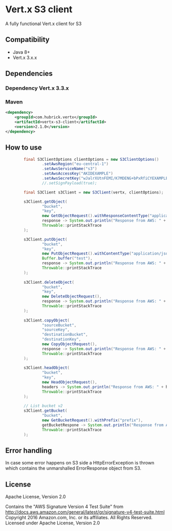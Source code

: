 # Vert.x S3 client

A fully functional Vert.x client for S3

## Compatibility
- Java 8+
- Vert.x 3.x.x

## Dependencies

### Dependency Vert.x 3.3.x
### Maven
```xml
<dependency>
    <groupId>com.hubrick.vertx</groupId>
    <artifactId>vertx-s3-client</artifactId>
    <version>2.1.0</version>
</dependency>
```

## How to use
```java
        final S3ClientOptions clientOptions = new S3ClientOptions()
                .setAwsRegion("eu-central-1")
                .setAwsServiceName("s3")
                .setAwsAccessKey("AKIDEXAMPLE")
                .setAwsSecretKey("wJalrXUtnFEMI/K7MDENG+bPxRfiCYEXAMPLEKEY");
                //.setSignPayload(true);

        final S3Client s3Client = new S3Client(vertx, clientOptions);

        s3Client.getObject(
                "bucket", 
                "key",
                new GetObjectRequest().withResponseContentType("application/json"),
                response -> System.out.println("Response from AWS: " + response.statusMessage()),
                Throwable::printStackTrace
        );

        s3Client.putObject(
                "bucket", 
                "key",
                new PutObjectRequest().withContentType("application/json"),
                Buffer.buffer("test"),
                response -> System.out.println("Response from AWS: " + response.statusMessage()),
                Throwable::printStackTrace
        );
        
        s3Client.deleteObject(
                "bucket", 
                "key",
                new DeleteObjectRequest(),
                response -> System.out.println("Response from AWS: " + response.statusMessage()),
                Throwable::printStackTrace
        );
        
        s3Client.copyObject(
                "sourceBucket", 
                "sourceKey",
                "destinationBucket", 
                "destinationKey",
                new CopyObjectRequest(),
                response -> System.out.println("Response from AWS: " + response.statusMessage()),
                Throwable::printStackTrace
        );
        
        s3Client.headObject(
                "bucket", 
                "key",
                new HeadObjectRequest(),
                headers -> System.out.println("Response from AWS: " + headers.get("Content-Type")),
                Throwable::printStackTrace
        );
        
        // List bucket v2
        s3Client.getBucket(
                "bucket",
                new GetBucketRequest().withPrefix("prefix"),
                getBucketRespone -> System.out.println("Response from AWS: " + getBucketRespone.getName()),
                Throwable::printStackTrace
        );
```

## Error handling
In case some error happens on S3 side a HttpErrorException is thrown which contains the unmarshalled ErrorResponse object from S3. 
 
## License
Apache License, Version 2.0

Contains the "AWS Signature Version 4 Test Suite" 
from http://docs.aws.amazon.com/general/latest/gr/signature-v4-test-suite.html
Copyright 2016 Amazon.com, Inc. or its affiliates. All Rights Reserved.
Licensed under Apache License, Version 2.0


